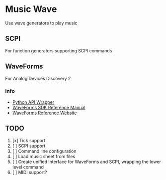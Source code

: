 # Music Wave
Use wave generators to play music

## SCPI
For function generators supporting SCPI commands

## WaveForms
For Analog Devices Discovery 2

### info
- [Python API Wrapper](https://github.com/amuramatsu/dwf)
- [WaveForms SDK Reference Manual](https://s3-us-west-2.amazonaws.com/digilent/resources/instrumentation/waveforms/waveforms_sdk_rm.pdf)
- [WaveForms Reference Website](https://reference.digilentinc.com/reference/software/waveforms/waveforms-3/startmu)

## TODO
1. [x] Tick support
1. [ ] SCPI support
1. [ ] Command line configuration
1. [ ] Load music sheet from files
1. [ ] Create unified interface for WaveForms and SCPI, wrapping the lower level command
1. [ ] MIDI support?